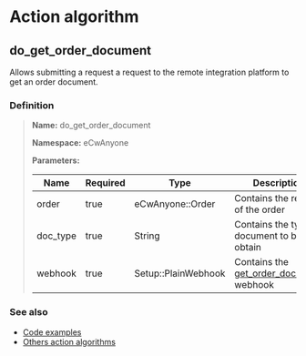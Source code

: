 # Action algorithm

## do_get_order_document

Allows submitting a request a request to the remote integration platform to get an order document.
    
### Definition

> **Name:** do_get_order_document
> 
> **Namespace:** eCwAnyone
>
> **Parameters:**
> 
> | Name | Required | Type | Description |
> | ---- | -------- | ---- | ----------- |
> | order | true | eCwAnyone::Order | Contains the record of the order |
> | doc_type | true | String | Contains the type of document to be obtain |
> | webhook | true | Setup::PlainWebhook | Contains the [get_order_document](../webhooks/overview?id=get_order_document) webhook |

### See also
* [Code examples](https://cenit.io/algorithm?f[name][40703][o]=is&f[name][40703][v]=do_get_order_document&f[namespace][40840][o]=starts_with&f[namespace][40840][v]=eCw)
* [Others action algorithms](overview?id=do_get_order_document)